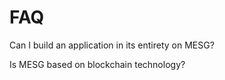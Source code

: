 # FAQ

Can I build an application in its entirety on MESG? 

Is MESG based on blockchain technology? 

